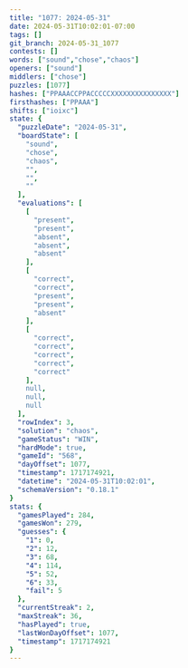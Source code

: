 ```yaml
---
title: "1077: 2024-05-31"
date: 2024-05-31T10:02:01-07:00
tags: []
git_branch: 2024-05-31_1077
contests: []
words: ["sound","chose","chaos"]
openers: ["sound"]
middlers: ["chose"]
puzzles: [1077]
hashes: ["PPAAACCPPACCCCCXXXXXXXXXXXXXXX"]
firsthashes: ["PPAAA"]
shifts: ["ioixc"]
state: {
  "puzzleDate": "2024-05-31",
  "boardState": [
    "sound",
    "chose",
    "chaos",
    "",
    "",
    ""
  ],
  "evaluations": [
    [
      "present",
      "present",
      "absent",
      "absent",
      "absent"
    ],
    [
      "correct",
      "correct",
      "present",
      "present",
      "absent"
    ],
    [
      "correct",
      "correct",
      "correct",
      "correct",
      "correct"
    ],
    null,
    null,
    null
  ],
  "rowIndex": 3,
  "solution": "chaos",
  "gameStatus": "WIN",
  "hardMode": true,
  "gameId": "568",
  "dayOffset": 1077,
  "timestamp": 1717174921,
  "datetime": "2024-05-31T10:02:01",
  "schemaVersion": "0.18.1"
}
stats: {
  "gamesPlayed": 284,
  "gamesWon": 279,
  "guesses": {
    "1": 0,
    "2": 12,
    "3": 68,
    "4": 114,
    "5": 52,
    "6": 33,
    "fail": 5
  },
  "currentStreak": 2,
  "maxStreak": 36,
  "hasPlayed": true,
  "lastWonDayOffset": 1077,
  "timestamp": 1717174921
}
---
```

<!-- more -->
